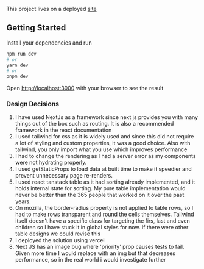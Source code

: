 This project lives on a deployed [site](https://directid.vercel.app/) 

## Getting Started
Install your dependencies and run 
```bash
npm run dev
# or
yarn dev
# or
pnpm dev
```
Open [http://localhost:3000](http://localhost:3000) with your browser to see the result

### Design Decisions

1. I have used NextJs as a framework since next js provides you with many things out of the box such as routing. It is also a recommended framework in the react documentation
2. I used tailwind for css as it is widely used and since this did not require a lot of styling and custom properties, it was a good choice. Also with tailwind, you only import what you use which improves performance
2. I had to change the rendering as I had a server error as my components were not hydrating properly.
3. I used getStaticProps to load data at built time to make it speedier and prevent unnecessary page re-renders.
4. I used react tanstack table as it had sorting already implemented, and it holds internal state for sorting. My pure table implementation would never be better than the 365 people that worked on it over the past years. 
5. On mozilla, the border-radius property is not applied to table rows, so I had to make rows transparent and round the cells themselves. Tailwind  itself doesn't have a specific class for targeting the firs, last and even children so I have stuck it in global styles for now. If there were other table designs we could revise this 
6.  I deployed the solution using vercel
7. Next JS has an image bug where 'priority' prop causes tests to fail. Given more time I would replace with an img but that decreases performance, so in the real world i would investigate further  
